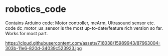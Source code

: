 # robotics_code

Contains Arduino code: Motor controller, meArm, Ultrasound sensor etc. code
dc_motor_us_sensor is the most up-to-date/feature rich version so far. Works for most part.

https://cloud.githubusercontent.com/assets/716038/15989943/87963004-303b-11e6-820d-34039c523923.jpg
